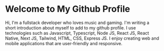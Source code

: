 # Welcome to My Github Profile

Hi, I'm a fullstack developer who loves music and gaming. I'm writing a short introduction about myself to add to my github profile. I use technologies such as Javascript, Typescript, Node JS, React JS, React Native, Next JS, Tailwind, HTML, CSS, Express JS. I enjoy creating web and mobile applications that are user-friendly and responsive.
